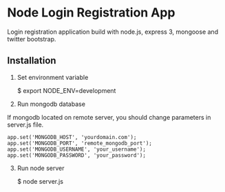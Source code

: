 Node Login Registration App
===========================

Login registration application build with node.js, express 3, mongoose and twitter bootstrap.

Installation
------------

1. Set environment variable

    $ export NODE_ENV=development

2. Run mongodb database

If mongodb located on remote server, you should change parameters in server.js file.

    app.set('MONGODB_HOST', 'yourdomain.com');
    app.set('MONGODB_PORT', 'remote_mongodb_port');
    app.set('MONGODB_USERNAME', 'your_username');
    app.set('MONGODB_PASSWORD', 'your_password');

3. Run node server

    $ node server.js


